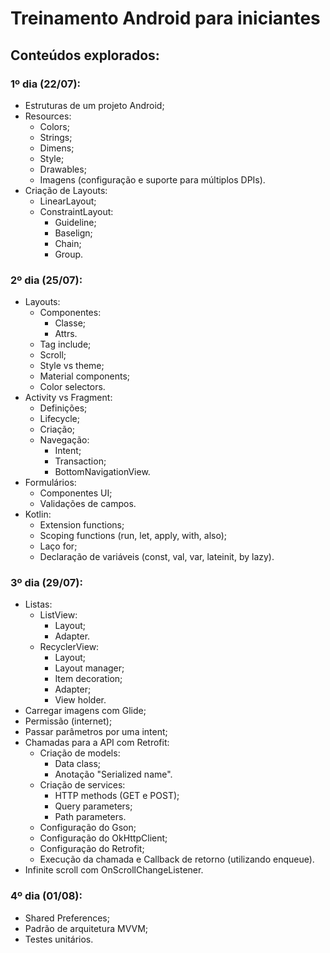 # Treinamento Android para iniciantes

## Conteúdos explorados:

### 1º dia (22/07):
- Estruturas de um projeto Android;
- Resources:
    - Colors;
    - Strings;
    - Dimens;
    - Style;
    - Drawables;
    - Imagens (configuração e suporte para múltiplos DPIs).
- Criação de Layouts:
    - LinearLayout;
    - ConstraintLayout:
        - Guideline;
        - Baselign;
        - Chain;
        - Group.

### 2º dia (25/07):
- Layouts:
    - Componentes:
        - Classe;
        - Attrs.
    - Tag include;
    - Scroll;
    - Style vs theme;
    - Material components;
    - Color selectors.
- Activity vs Fragment:
    - Definições;
    - Lifecycle;
    - Criação;
    - Navegação:
        - Intent;
        - Transaction;
        - BottomNavigationView.
- Formulários:
    - Componentes UI;
    - Validações de campos.
- Kotlin:
    - Extension functions;
    - Scoping functions (run, let, apply, with, also);
    - Laço for;
    - Declaração de variáveis (const, val, var, lateinit, by lazy).

### 3º dia (29/07):
- Listas:
    - ListView:
        - Layout;
        - Adapter.
    - RecyclerView:
        - Layout;
        - Layout manager;
        - Item decoration;
        - Adapter;
        - View holder.
- Carregar imagens com Glide;
- Permissão (internet);
- Passar parâmetros por uma intent;
- Chamadas para a API com Retrofit:
    - Criação de models:
        - Data class;
        - Anotação "Serialized name".
    - Criação de services:
        - HTTP methods (GET e POST);
        - Query parameters;
        - Path parameters.
    - Configuração do Gson;
    - Configuração do OkHttpClient;
    - Configuração do Retrofit;
    - Execução da chamada e Callback de retorno (utilizando enqueue).
- Infinite scroll com OnScrollChangeListener.

### 4º dia (01/08):
- Shared Preferences;
- Padrão de arquitetura MVVM;
- Testes unitários.
